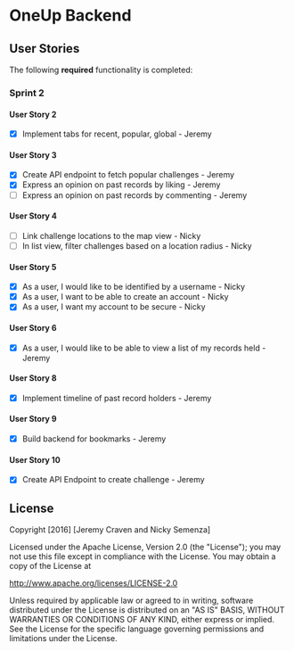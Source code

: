 # OneUp Backend 

## User Stories

The following **required** functionality is completed:

### Sprint 2

#### User Story 2

- [X] Implement tabs for recent, popular, global - Jeremy 

#### User Story 3

- [X] Create API endpoint to fetch popular challenges - Jeremy
- [X] Express an opinion on past records by liking - Jeremy
- [ ] Express an opinion on past records by commenting - Jeremy

#### User Story 4

- [ ] Link challenge locations to the map view - Nicky
- [ ] In list view, filter challenges based on a location radius - Nicky

#### User Story 5

- [X] As a user, I would like to be identified by a username - Nicky
- [X] As a user, I want to be able to create an account - Nicky
- [X] As a user, I want my account to be secure - Nicky

#### User Story 6

- [X] As a user, I would like to be able to view a list of my records held - Jeremy

#### User Story 8

- [X] Implement timeline of past record holders - Jeremy

#### User Story 9

- [X] Build backend for bookmarks - Jeremy

#### User Story 10

- [X] Create API Endpoint to create challenge - Jeremy

## License

Copyright [2016] [Jeremy Craven and Nicky Semenza]

Licensed under the Apache License, Version 2.0 (the "License");
you may not use this file except in compliance with the License.
You may obtain a copy of the License at

http://www.apache.org/licenses/LICENSE-2.0

Unless required by applicable law or agreed to in writing, software
distributed under the License is distributed on an "AS IS" BASIS,
WITHOUT WARRANTIES OR CONDITIONS OF ANY KIND, either express or implied.
See the License for the specific language governing permissions and
limitations under the License.
